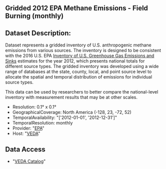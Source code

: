 ## Gridded 2012 EPA Methane Emissions - Field Burning (monthly)

## Dataset Description: 
Dataset represents a gridded inventory of U.S. anthropogenic methane emissions from various sources. The inventory is designed to be consistent with the 2016 U.S. EPA [Inventory of U.S. Greenhouse Gas Emissions and Sinks](https://www.epa.gov/ghgemissions/us-greenhouse-gas-inventory-report-1990-2014) estimates for the year 2012, which presents national totals for different source types. The gridded inventory was developed using a wide range of databases at the state, county, local, and point source level to allocate the spatial and temporal distribution of emissions for individual source types.

This data can be used by researchers to better compare the national-level inventory with measurement results that may be at other scales.

- Resolution: 0.1° x 0.1°
- GeographicalCoverage: North America (-128, 23, -72, 52)
- TemporalAvailability: "['2012-01-01', '2012-12-31']"
- TemporalResolution: monthly
- Provider: "[EPA](https://www.epa.gov/ghgemissions/gridded-2012-methane-emissions)"
- Host: "[VEDA](https://www.earthdata.nasa.gov/esds/veda)"

## Data Access

- "[VEDA Catalog](https://openveda.cloud/api/stac/collections/EPA-monthly-emissions_4F_Field_Burning)"
